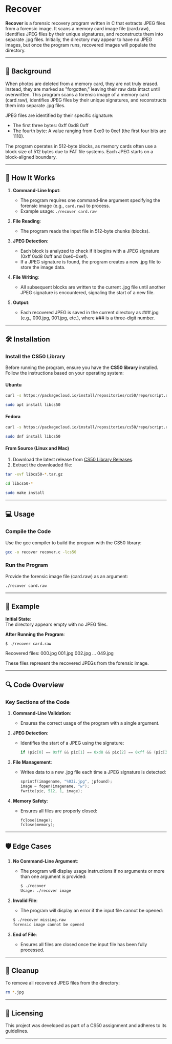 # Recover

**Recover** is a forensic recovery program written in C that extracts JPEG files from a forensic image. It scans a memory card image file (card.raw), identifies JPEG files by their unique signatures, and reconstructs them into separate .jpg files. Initially, the directory may appear to have no JPEG images, but once the program runs, recovered images will populate the directory.

---

## 📖 Background

When photos are deleted from a memory card, they are not truly erased. Instead, they are marked as "forgotten," leaving their raw data intact until overwritten. This program scans a forensic image of a memory card (card.raw), identifies JPEG files by their unique signatures, and reconstructs them into separate .jpg files.

JPEG files are identified by their specific signature:
- The first three bytes: 0xff 0xd8 0xff
- The fourth byte: A value ranging from 0xe0 to 0xef (the first four bits are 1110).

The program operates in 512-byte blocks, as memory cards often use a block size of 512 bytes due to FAT file systems. Each JPEG starts on a block-aligned boundary.

---

## 🚀 How It Works

1. **Command-Line Input**:
   - The program requires one command-line argument specifying the forensic image (e.g., `card.raw`) to process.
   - Example usage: `./recover card.raw`

2. **File Reading**:
   - The program reads the input file in 512-byte chunks (blocks).

3. **JPEG Detection**:
   - Each block is analyzed to check if it begins with a JPEG signature (0xff 0xd8 0xff and 0xe0–0xef).
   - If a JPEG signature is found, the program creates a new .jpg file to store the image data.

4. **File Writing**:
   - All subsequent blocks are written to the current .jpg file until another JPEG signature is encountered, signaling the start of a new file.

5. **Output**:
   - Each recovered JPEG is saved in the current directory as ###.jpg (e.g., 000.jpg, 001.jpg, etc.), where ### is a three-digit number.

---

## 🛠 Installation

### Install the CS50 Library

Before running the program, ensure you have the **CS50 library** installed. Follow the instructions based on your operating system:

#### Ubuntu
```bash
curl -s https://packagecloud.io/install/repositories/cs50/repo/script.deb.sh | sudo bash
```
```bash
sudo apt install libcs50
```


#### Fedora
```bash
curl -s https://packagecloud.io/install/repositories/cs50/repo/script.rpm.sh | sudo bash
```
```bash
sudo dnf install libcs50
```

#### From Source (Linux and Mac)
1. Download the latest release from [CS50 Library Releases](https://github.com/cs50/libcs50/releases).
2. Extract the downloaded file:
   
```bash
tar -xvf libcs50-*.tar.gz
```
```bash
cd libcs50-*
```
```bash
sudo make install
```

---

## 💻 Usage

### Compile the Code
Use the gcc compiler to build the program with the CS50 library:
```bash
gcc -o recover recover.c -lcs50
```

### Run the Program
Provide the forensic image file (card.raw) as an argument:
```bash
./recover card.raw
```

---

## 🧪 Example

**Initial State**:  
The directory appears empty with no JPEG files.

**After Running the Program**:
```bash
$ ./recover card.raw
```

Recovered files:
000.jpg
001.jpg
002.jpg
...
049.jpg


These files represent the recovered JPEGs from the forensic image.

---

## 🔍 Code Overview

### Key Sections of the Code

1. **Command-Line Validation**:
   - Ensures the correct usage of the program with a single argument.

2. **JPEG Detection**:
   - Identifies the start of a JPEG using the signature:
     
      ```c
     if (pic[0] == 0xff && pic[1] == 0xd8 && pic[2] == 0xff && (pic[3] & 0xf0) == 0xe0)
      ```

3. **File Management**:
   - Writes data to a new .jpg file each time a JPEG signature is detected:
     
      ```c
      sprintf(imagename, "%03i.jpg", jpfound);
      image = fopen(imagename, "w");
      fwrite(pic, 512, 1, image);
      ```

4. **Memory Safety**:
   - Ensures all files are properly closed:
     
      ```c
      fclose(image);
      fclose(memory);
      ```

---

## 🛡️ Edge Cases

1. **No Command-Line Argument**:
   - The program will display usage instructions if no arguments or more than one argument is provided:
     ```bash
     $ ./recover
     Usage: ./recover image
     ```

2. **Invalid File**:
   - The program will display an error if the input file cannot be opened:
     
   ```bash
   $ ./recover missing.raw
   forensic image cannot be opened
   ```

3. **End of File**:
   - Ensures all files are closed once the input file has been fully processed.

---

## 🧹 Cleanup

To remove all recovered JPEG files from the directory:
```bash
rm *.jpg
```

---

## 📜 Licensing

This project was developed as part of a CS50 assignment and adheres to its guidelines.

---
